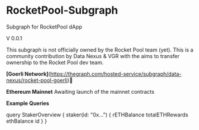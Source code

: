 # RocketPool-Subgraph
Subgraph for RocketPool dApp

V 0.0.1

This subgraph is not officially owned by the Rocket Pool team (yet). This is a community contribution by Data Nexus & VGR with the aims to transfer ownership to the Rocket Pool dev team. 

**[Goerli Network]**(https://thegraph.com/hosted-service/subgraph/data-nexus/rocket-pool-goerli):construction:

**Ethereum Mainnet** 
Awaiting launch of the mainnet contracts

**Example Queries**

query StakerOverview {
  staker(id: "0x...") {
    rETHBalance
    totalETHRewards
    ethBalance
    id
  }
}
